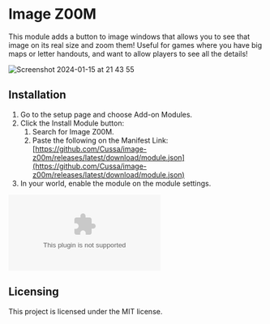 # Image Z00M
This module adds a button to image windows that allows you to see that image on its real size and zoom them! Useful for games where you have big maps or letter handouts, and want to allow players to see all the details!

![Screenshot 2024-01-15 at 21 43 55](https://github.com/Cussa/image-z00m/assets/912710/dc371a2a-eeb7-4134-89bd-b713b01f3030)

## Installation
1. Go to the setup page and choose Add-on Modules.
2. Click the Install Module button:
   1. Search for Image Z00M.
   2. Paste the following on the Manifest Link: [https://github.com/Cussa/image-z00m/releases/latest/download/module.json](https://github.com/Cussa/image-z00m/releases/latest/download/module.json)
3. In your world, enable the module on the module settings.

[![](https://img.shields.io/github/downloads/cussa/image-z00m/module.zip?style=for-the-badge&logo=github)](#)

## Licensing
This project is licensed under the MIT license.

